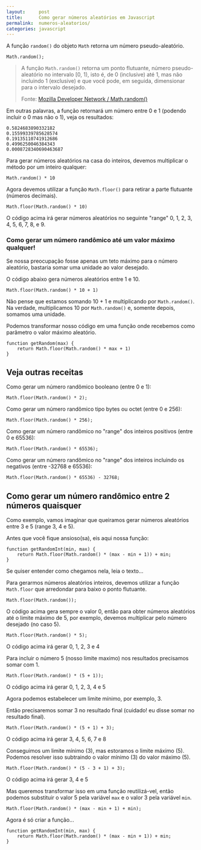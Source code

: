 ```yaml
---
layout:     post
title:      Como gerar números aleatórios em Javascript
permalink:  numeros-aleatorios/
categories: javascript
---
```


A função `random()` do objeto `Math` retorna um número pseudo-aleatório.

    Math.random();

> A função `Math.random()` retorna um ponto flutuante, número pseudo-aleatório no intervalo [0, 1), isto é, de 0 (inclusive)
> até 1, mas não incluindo 1 (exclusive) e que você pode, em seguida, dimensionar para o intervalo desejado.
>
> Fonte: [Mozilla Developer Network / Math.random()](https://developer.mozilla.org/en-US/docs/Web/JavaScript/Reference/Global_Objects/Math/random "link-externo") 

Em outras palavras, a função retornará um número entre 0 e 1 (podendo incluir o 0 mas não o 1), veja os resultados:

    0.5824683890332182
    0.15599339785628574
    0.19135110741912686
    0.4996250046384343
    0.0008728340690463687


Para gerar números aleatórios na casa do inteiros, devemos multiplicar o método por um inteiro qualquer:

    Math.random() * 10

Agora devemos utilizar a função `Math.floor()` para retirar a parte flutuante (números decimais).


    Math.floor(Math.random() * 10)

O código acima irá gerar números aleatórios no seguinte "range" 0, 1, 2, 3, 4, 5, 6, 7, 8, e 9.



### Como gerar um número randômico até um valor máximo qualquer!


Se nossa preocupação fosse apenas um teto máximo para o número aleatório, bastaria somar uma unidade ao valor desejado.

O código abaixo gera números aleatórios entre 1 e 10.

    Math.floor(Math.random() * 10 + 1)


Não pense que estamos somando 10 + 1 e multiplicando por `Math.random()`. Na verdade, multiplicamos 10 por `Math.random()`
e, somente depois, somamos uma unidade.

Podemos transformar nosso código em uma função onde recebemos como parâmetro o valor máximo aleatório.

    function getRandom(max) {
        return Math.floor(Math.random() * max + 1)
    }


Veja outras receitas
----

Como gerar um número randômico booleano (entre 0 e 1):


    Math.floor(Math.random() * 2);



Como gerar um número randômico tipo bytes ou octet (entre 0 e 256):




    Math.floor(Math.random() * 256);



Como gerar um número randômico no "range" dos inteiros positivos (entre 0 e 65536):


    Math.floor(Math.random() * 65536);



Como gerar um número randômico no "range" dos inteiros incluindo os negativos (entre -32768 e 65536):


    Math.floor(Math.random() * 65536) - 32768;


Como gerar um número randômico entre 2 números quaisquer
---

Como exemplo, vamos imaginar que queiramos gerar números aleatórios entre 3 e 5 (range 3, 4 e 5).

Antes que você fique ansioso(sa), eis aqui nossa função:

    function getRandomInt(min, max) {
        return Math.floor(Math.random() * (max - min + 1)) + min;
    }

Se quiser entender como chegamos nela, leia o texto...

Para gerarmos números aleatórios inteiros, devemos utilizar a função `Math.floor` que arredondar para baixo o ponto flutuante.

    Math.floor(Math.random());

O código acima gera sempre o valor 0, então para obter números aleatórios até o limite máximo de 5, por exemplo, devemos
multiplicar pelo número desejado (no caso 5).

    Math.floor(Math.random() * 5);

O código acima irá gerar 0, 1, 2, 3 e 4

Para incluir o número 5 (nosso limite maximo) nos resultados precisamos somar com 1.

    Math.floor(Math.random() * (5 + 1));

O código acima irá gerar 0, 1, 2, 3, 4 e 5

Agora podemos estabelecer um limite mínimo, por exemplo, 3.

Então precisaremos somar 3 no resultado final (cuidado! eu disse somar no resultado final).

    Math.floor(Math.random() * (5 + 1) + 3);

O código acima irá gerar 3, 4, 5, 6, 7 e 8

Conseguimos um limite mínimo (3), mas estoramos o limite máximo (5). Podemos resolver isso subtraindo o valor mínimo (3)
do valor máximo (5).

    Math.floor(Math.random() * (5 - 3 + 1) + 3);

O código acima irá gerar 3, 4 e 5

Mas queremos transformar isso em uma função reutilizá-vel, então podemos substituir o valor 5 pela variável `max` e o 
valor 3 pela variável `min`.

    Math.floor(Math.random() * (max - min + 1) + min);

Agora é só criar a função...

    function getRandomInt(min, max) {
        return Math.floor(Math.random() * (max - min + 1)) + min;
    }

